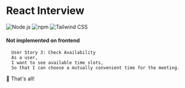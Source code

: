 # React Interview

![Node.js](https://img.shields.io/badge/node.js-20.12.2-blue)
![npm](https://img.shields.io/badge/npm-10.6.0-blue)
![Tailwind CSS](https://img.shields.io/badge/tailwind_css-3.4.3-blue)


   #### Not implemented on frontend 
  ```
    User Story 3: Check Availability
    As a user,
    I want to see available time slots,
    So that I can choose a mutually convenient time for the meeting. 
  ```
🎉 That's all!
